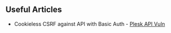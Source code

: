 ## Useful Articles
- Cookieless CSRF against API with Basic Auth - [Plesk API Vuln](https://fortbridge.co.uk/research/compromising-plesk-via-its-rest-api/)